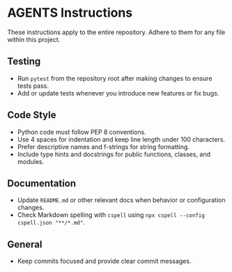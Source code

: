 # AGENTS Instructions

These instructions apply to the entire repository. Adhere to them for any file
within this project.

## Testing

- Run `pytest` from the repository root after making changes to ensure tests
  pass.
- Add or update tests whenever you introduce new features or fix bugs.

## Code Style

- Python code must follow PEP 8 conventions.
- Use 4 spaces for indentation and keep line length under 100 characters.
- Prefer descriptive names and f-strings for string formatting.
- Include type hints and docstrings for public functions, classes, and modules.

## Documentation

- Update `README.md` or other relevant docs when behavior or configuration
  changes.
- Check Markdown spelling with `cspell` using `npx cspell --config cspell.json "**/*.md"`.

## General

- Keep commits focused and provide clear commit messages.

